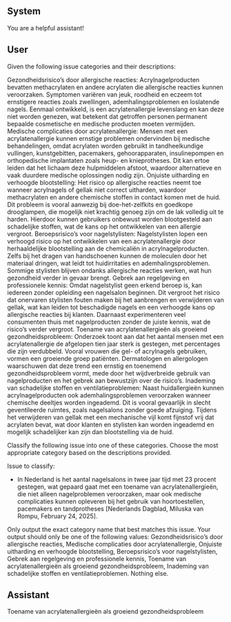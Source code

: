 ## System

You are a helpful assistant!

## User


Given the following issue categories and their descriptions:

Gezondheidsrisico’s door allergische reacties: Acrylnagelproducten bevatten methacrylaten en andere acrylaten die allergische reacties kunnen veroorzaken. Symptomen variëren van jeuk, roodheid en eczeem tot ernstigere reacties zoals zwellingen, ademhalingsproblemen en loslatende nagels. Eenmaal ontwikkeld, is een acrylatenallergie levenslang en kan deze niet worden genezen, wat betekent dat getroffen personen permanent bepaalde cosmetische en medische producten moeten vermijden.
Medische complicaties door acrylatenallergie: Mensen met een acrylatenallergie kunnen ernstige problemen ondervinden bij medische behandelingen, omdat acrylaten worden gebruikt in tandheelkundige vullingen, kunstgebitten, pacemakers, gehoorapparaten, insulinepompen en orthopedische implantaten zoals heup- en knieprotheses. Dit kan ertoe leiden dat het lichaam deze hulpmiddelen afstoot, waardoor alternatieve en vaak duurdere medische oplossingen nodig zijn.
Onjuiste uitharding en verhoogde blootstelling: Het risico op allergische reacties neemt toe wanneer acrylnagels of gellak niet correct uitharden, waardoor methacrylaten en andere chemische stoffen in contact komen met de huid. Dit probleem is vooral aanwezig bij doe-het-zelfkits en goedkope drooglampen, die mogelijk niet krachtig genoeg zijn om de lak volledig uit te harden. Hierdoor kunnen gebruikers onbewust worden blootgesteld aan schadelijke stoffen, wat de kans op het ontwikkelen van een allergie vergroot.
Beroepsrisico’s voor nagelstylisten: Nagelstylisten lopen een verhoogd risico op het ontwikkelen van een acrylatenallergie door herhaaldelijke blootstelling aan de chemicaliën in acrylnagelproducten. Zelfs bij het dragen van handschoenen kunnen de moleculen door het materiaal dringen, wat leidt tot huidirritaties en ademhalingsproblemen. Sommige stylisten blijven ondanks allergische reacties werken, wat hun gezondheid verder in gevaar brengt.
Gebrek aan regelgeving en professionele kennis: Omdat nagelstylist geen erkend beroep is, kan iedereen zonder opleiding een nagelsalon beginnen. Dit vergroot het risico dat onervaren stylisten fouten maken bij het aanbrengen en verwijderen van gellak, wat kan leiden tot beschadigde nagels en een verhoogde kans op allergische reacties bij klanten. Daarnaast experimenteren veel consumenten thuis met nagelproducten zonder de juiste kennis, wat de risico’s verder vergroot.
Toename van acrylatenallergieën als groeiend gezondheidsprobleem: Onderzoek toont aan dat het aantal mensen met een acrylatenallergie de afgelopen tien jaar sterk is gestegen, met percentages die zijn verdubbeld. Vooral vrouwen die gel- of acrylnagels gebruiken, vormen een groeiende groep patiënten. Dermatologen en allergologen waarschuwen dat deze trend een ernstig en toenemend gezondheidsprobleem vormt, mede door het wijdverbreide gebruik van nagelproducten en het gebrek aan bewustzijn over de risico’s.
Inademing van schadelijke stoffen en ventilatieproblemen: Naast huidallergieën kunnen acrylnagelproducten ook ademhalingsproblemen veroorzaken wanneer chemische deeltjes worden ingeademd. Dit is vooral gevaarlijk in slecht geventileerde ruimtes, zoals nagelsalons zonder goede afzuiging. Tijdens het verwijderen van gellak met een mechanische vijl komt fijnstof vrij dat acrylaten bevat, wat door klanten en stylisten kan worden ingeademd en mogelijk schadelijker kan zijn dan blootstelling via de huid.

Classify the following issue into one of these categories. Choose the most appropriate category based on the descriptions provided.

Issue to classify:
- In Nederland is het aantal nagelsalons in twee jaar tijd met 23 procent gestegen, wat gepaard gaat met een toename van acrylatenallergieën, die niet alleen nagelproblemen veroorzaken, maar ook medische complicaties kunnen opleveren bij het gebruik van hoortoestellen, pacemakers en tandprotheses [Nederlands Dagblad, Miluska van Rompu, February 24, 2025].

Only output the exact category name that best matches this issue. Your output should only be one of the following values: Gezondheidsrisico’s door allergische reacties, Medische complicaties door acrylatenallergie, Onjuiste uitharding en verhoogde blootstelling, Beroepsrisico’s voor nagelstylisten, Gebrek aan regelgeving en professionele kennis, Toename van acrylatenallergieën als groeiend gezondheidsprobleem, Inademing van schadelijke stoffen en ventilatieproblemen. Nothing else.
                

## Assistant

Toename van acrylatenallergieën als groeiend gezondheidsprobleem

